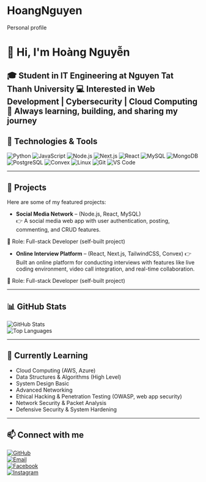 # HoangNguyen
Personal profile

# 👋 Hi, I'm Hoàng Nguyễn  

🎓 Student in IT Engineering at Nguyen Tat Thanh University 
💻 Interested in Web Development | Cybersecurity | Cloud Computing 
🚀 Always learning, building, and sharing my journey
---

## 🔧 Technologies & Tools
![Python](https://img.shields.io/badge/-Python-3776AB?logo=python&logoColor=white)
![JavaScript](https://img.shields.io/badge/-JavaScript-F7DF1E?logo=javascript&logoColor=black)
![Node.js](https://img.shields.io/badge/-Node.js-339933?logo=node.js&logoColor=white)
![Next.js](https://img.shields.io/badge/-Next.js-000000?logo=next.js&logoColor=white)
![React](https://img.shields.io/badge/-React-61DAFB?logo=react&logoColor=black)
![MySQL](https://img.shields.io/badge/-MySQL-4479A1?logo=mysql&logoColor=white)
![MongoDB](https://img.shields.io/badge/-MongoDB-47A248?logo=mongodb&logoColor=white)
![PostgreSQL](https://img.shields.io/badge/-PostgreSQL-4169E1?logo=postgresql&logoColor=white)
![Convex](https://img.shields.io/badge/-Convex-0055FF?logo=convex&logoColor=white)
![Linux](https://img.shields.io/badge/-Linux-FCC624?logo=linux&logoColor=black)
![Git](https://img.shields.io/badge/-Git-F05032?logo=git&logoColor=white)
![VS Code](https://img.shields.io/badge/-VS%20Code-007ACC?logo=visual-studio-code&logoColor=white)

---

## 📌 Projects
Here are some of my featured projects:  

- **Social Media Network** – (Node.js, React, MySQL)  
  👉 A social media web app with user authentication, posting, commenting, and CRUD features.
  
🔹 Role: Full-stack Developer (self-built project) 

- **Online Interview Platform** – (React, Next.js, TailwindCSS, Convex)
👉 Built an online platform for conducting interviews with features like live coding environment, video call integration, and real-time collaboration.

🔹 Role: Full-stack Developer (self-built project) 

---

## 📊 GitHub Stats
![GitHub Stats](https://github-readme-stats.vercel.app/api?username=hoangnguyen&show_icons=true&theme=radical)  
![Top Languages](https://github-readme-stats.vercel.app/api/top-langs/?username=hoangnguyen&layout=compact&theme=radical)

---

## 🌱 Currently Learning
- Cloud Computing (AWS, Azure)
- Data Structures & Algorithms (High Level)
- System Design Basic
- Advanced Networking
- Ethical Hacking & Penetration Testing (OWASP, web app security)
- Network Security & Packet Analysis
- Defensive Security & System Hardening
  



---

## 📫 Connect with me
[![GitHub](https://img.shields.io/badge/GitHub-black?logo=github&logoColor=white)](https://github.com/hoangnguyen2810)  
[![Email](https://img.shields.io/badge/Email-D14836?logo=gmail&logoColor=white)](mailto:nguyenluhoang7720@gmail.com)  
[![Facebook](https://img.shields.io/badge/Facebook-1877F2?logo=facebook&logoColor=white)](https://www.facebook.com/hoang.nguyen.444594)  
[![Instagram](https://img.shields.io/badge/Instagram-E4405F?logo=instagram&logoColor=white)](https://www.instagram.com/_dr544_/)  

